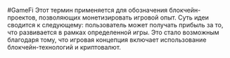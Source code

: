 #GameFi
Этот термин применяется для обозначения блокчейн-проектов, позволяющих монетизировать игровой опыт. Суть идеи сводится к следующему: пользователь может получать прибыль за то, что развивается в рамках определенной игры. Это стало возможным благодаря тому, что игровая концепция включает использование блокчейн-технологий и криптовалют. 
